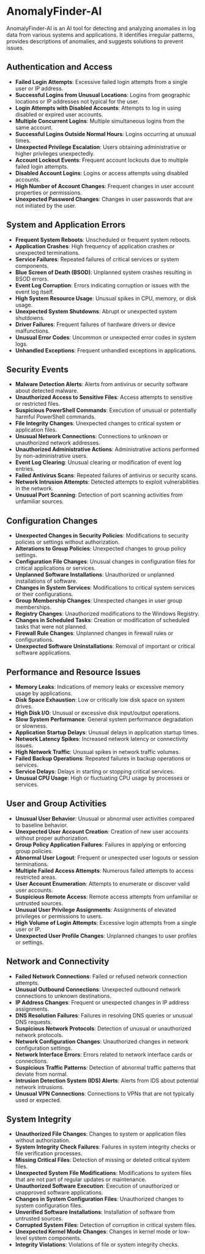 # AnomalyFinder-AI
AnomalyFinder-AI is an AI tool for detecting and analyzing anomalies in log data from various systems and applications. It identifies irregular patterns, provides descriptions of anomalies, and suggests solutions to prevent issues. 

## Authentication and Access

- **Failed Login Attempts**: Excessive failed login attempts from a single user or IP address.
- **Successful Logins from Unusual Locations**: Logins from geographic locations or IP addresses not typical for the user.
- **Login Attempts with Disabled Accounts**: Attempts to log in using disabled or expired user accounts.
- **Multiple Concurrent Logins**: Multiple simultaneous logins from the same account.
- **Successful Logins Outside Normal Hours**: Logins occurring at unusual times.
- **Unexpected Privilege Escalation**: Users obtaining administrative or higher privileges unexpectedly.
- **Account Lockout Events**: Frequent account lockouts due to multiple failed login attempts.
- **Disabled Account Logins**: Logins or access attempts using disabled accounts.
- **High Number of Account Changes**: Frequent changes in user account properties or permissions.
- **Unexpected Password Changes**: Changes in user passwords that are not initiated by the user.


## System and Application Errors

- **Frequent System Reboots**: Unscheduled or frequent system reboots.
- **Application Crashes**: High frequency of application crashes or unexpected terminations.
- **Service Failures**: Repeated failures of critical services or system components.
- **Blue Screen of Death (BSOD)**: Unplanned system crashes resulting in BSOD errors.
- **Event Log Corruption**: Errors indicating corruption or issues with the event log itself.
- **High System Resource Usage**: Unusual spikes in CPU, memory, or disk usage.
- **Unexpected System Shutdowns**: Abrupt or unexpected system shutdowns.
- **Driver Failures**: Frequent failures of hardware drivers or device malfunctions.
- **Unusual Error Codes**: Uncommon or unexpected error codes in system logs.
- **Unhandled Exceptions**: Frequent unhandled exceptions in applications.


## Security Events

- **Malware Detection Alerts**: Alerts from antivirus or security software about detected malware.
- **Unauthorized Access to Sensitive Files**: Access attempts to sensitive or restricted files.
- **Suspicious PowerShell Commands**: Execution of unusual or potentially harmful PowerShell commands.
- **File Integrity Changes**: Unexpected changes to critical system or application files.
- **Unusual Network Connections**: Connections to unknown or unauthorized network addresses.
- **Unauthorized Administrative Actions**: Administrative actions performed by non-administrative users.
- **Event Log Clearing**: Unusual clearing or modification of event log entries.
- **Failed Antivirus Scans**: Repeated failures of antivirus or security scans.
- **Network Intrusion Attempts**: Detected attempts to exploit vulnerabilities in the network.
- **Unusual Port Scanning**: Detection of port scanning activities from unfamiliar sources.


## Configuration Changes

- **Unexpected Changes in Security Policies**: Modifications to security policies or settings without authorization.
- **Alterations to Group Policies**: Unexpected changes to group policy settings.
- **Configuration File Changes**: Unusual changes in configuration files for critical applications or services.
- **Unplanned Software Installations**: Unauthorized or unplanned installations of software.
- **Changes in System Services**: Modifications to critical system services or their configurations.
- **Group Membership Changes**: Unexpected changes in user group memberships.
- **Registry Changes**: Unauthorized modifications to the Windows Registry.
- **Changes in Scheduled Tasks**: Creation or modification of scheduled tasks that were not planned.
- **Firewall Rule Changes**: Unplanned changes in firewall rules or configurations.
- **Unexpected Software Uninstallations**: Removal of important or critical software applications.


## Performance and Resource Issues

- **Memory Leaks**: Indications of memory leaks or excessive memory usage by applications.
- **Disk Space Exhaustion**: Low or critically low disk space on system drives.
- **High Disk I/O**: Unusual or excessive disk input/output operations.
- **Slow System Performance**: General system performance degradation or slowness.
- **Application Startup Delays**: Unusual delays in application startup times.
- **Network Latency Spikes**: Increased network latency or connectivity issues.
- **High Network Traffic**: Unusual spikes in network traffic volumes.
- **Failed Backup Operations**: Repeated failures in backup operations or services.
- **Service Delays**: Delays in starting or stopping critical services.
- **Unusual CPU Usage**: High or fluctuating CPU usage by processes or services.


## User and Group Activities

- **Unusual User Behavior**: Unusual or abnormal user activities compared to baseline behavior.
- **Unexpected User Account Creation**: Creation of new user accounts without proper authorization.
- **Group Policy Application Failures**: Failures in applying or enforcing group policies.
- **Abnormal User Logout**: Frequent or unexpected user logouts or session terminations.
- **Multiple Failed Access Attempts**: Numerous failed attempts to access restricted areas.
- **User Account Enumeration**: Attempts to enumerate or discover valid user accounts.
- **Suspicious Remote Access**: Remote access attempts from unfamiliar or untrusted sources.
- **Unusual User Privilege Assignments**: Assignments of elevated privileges or permissions to users.
- **High Volume of Login Attempts**: Excessive login attempts from a single user or IP.
- **Unexpected User Profile Changes**: Unplanned changes to user profiles or settings.


## Network and Connectivity

- **Failed Network Connections**: Failed or refused network connection attempts.
- **Unusual Outbound Connections**: Unexpected outbound network connections to unknown destinations.
- **IP Address Changes**: Frequent or unexpected changes in IP address assignments.
- **DNS Resolution Failures**: Failures in resolving DNS queries or unusual DNS requests.
- **Suspicious Network Protocols**: Detection of unusual or unauthorized network protocols.
- **Network Configuration Changes**: Unauthorized changes in network configuration settings.
- **Network Interface Errors**: Errors related to network interface cards or connections.
- **Suspicious Traffic Patterns**: Detection of abnormal traffic patterns that deviate from normal.
- **Intrusion Detection System (IDS) Alerts**: Alerts from IDS about potential network intrusions.
- **Unusual VPN Connections**: Connections to VPNs that are not typically used or expected.


## System Integrity

- **Unauthorized File Changes**: Changes to system or application files without authorization.
- **System Integrity Check Failures**: Failures in system integrity checks or file verification processes.
- **Missing Critical Files**: Detection of missing or deleted critical system files.
- **Unexpected System File Modifications**: Modifications to system files that are not part of regular updates or maintenance.
- **Unauthorized Software Execution**: Execution of unauthorized or unapproved software applications.
- **Changes in System Configuration Files**: Unauthorized changes to system configuration files.
- **Unverified Software Installations**: Installation of software from untrusted sources.
- **Corrupted System Files**: Detection of corruption in critical system files.
- **Unexpected Kernel Mode Changes**: Changes in kernel mode or low-level system components.
- **Integrity Violations**: Violations of file or system integrity checks.


